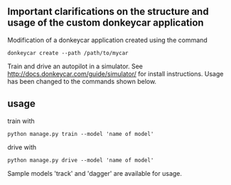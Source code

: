 ## Important clarifications on the structure and usage of the custom donkeycar application

Modification of a donkeycar application created using the command

```
donkeycar create --path /path/to/mycar
```

Train and drive an autopilot in a simulator. See http://docs.donkeycar.com/guide/simulator/ for install instructions. Usage has been changed to the commands shown below.

## usage

train with
```
python manage.py train --model 'name of model'
```

drive with
```
python manage.py drive --model 'name of model'
```

Sample models 'track' and 'dagger' are available for usage.